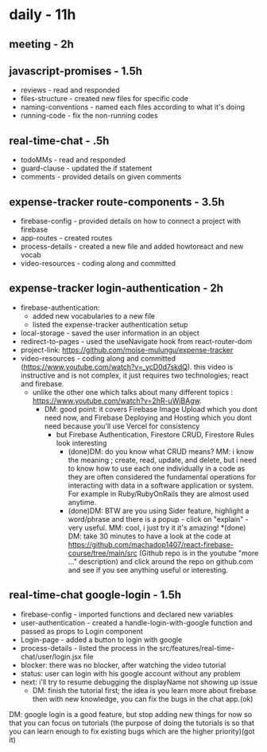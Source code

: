 # daily - 11h

## meeting - 2h

## javascript-promises - 1.5h
* reviews - read and responded
* files-structure - created new files for specific code
* naming-conventions - named each files according to what it's doing
* running-code - fix the non-running codes

## real-time-chat - .5h
* todoMMs - read and responded
* guard-clause - updated the if statement
* comments - provided details on given comments

## expense-tracker route-components - 3.5h
* firebase-config - provided details on how to connect a project with firebase
* app-routes - created routes
* process-details - created a new file and added howtoreact and new vocab
* video-resources - coding along and committed

## expense-tracker login-authentication - 2h
* firebase-authentication: 
  * added new vocabularies to a new file
  * listed the expense-tracker authentication setup
* local-storage - saved the user information in an object
* redirect-to-pages - used the useNavigate hook from react-router-dom
* project-link: https://github.com/moise-mulungu/expense-tracker
* video-resources - coding along and committed (https://www.youtube.com/watch?v=_ycD0d7skdQ). this video is instructive and is not complex, it just requires two technologies; react and firebase. 
  * unlike the other one which talks about many different topics : https://www.youtube.com/watch?v=2hR-uWjBAgw.
    * DM: good point: it covers Firebase Image Upload which you dont need now, and Firebase Deploying and Hosting which you dont need because you'll use Vercel for consistency
      * but Firebase Authentication, Firestore CRUD, Firestore Rules look interesting
        * (done)DM: do you know what CRUD means? MM: i know the meaning ; create, read, update, and delete, but i need to know how to use each one individually in a code as they are often considered the fundamental operations for interacting with data in a software application or system. For example in Ruby/RubyOnRails they are almost used anytime.
        * (done)DM: BTW are you using Sider feature, highlight a word/phrase and there is a popup - click on "explain" - very useful. MM: cool, i just try it it's amazing!
      *(done) DM: take 30 minutes to have a look at the code at https://github.com/machadop1407/react-firebase-course/tree/main/src (Github repo is in the youtube "more ..." description) and click around the repo on github.com and see if you see anything useful or interesting.

## real-time-chat google-login - 1.5h
* firebase-config - imported functions and declared new variables
* user-authentication - created a handle-login-with-google function and passed as props to Login component
* Login-page - added a button to login with google
* process-details - listed the process in the src/features/real-time-chat/user/login.jsx file
* blocker: there was no blocker, after watching the video tutorial
* status: user can login with his google account without any problem
* next: i'll try to resume debugging the displayName not showing up issue
  * DM: finish the tutorial first; the idea is you learn more about firebase then with new knowledge, you can fix the bugs in the chat app.(ok)

DM: google login is a good feature, but stop adding new things for now so that you can focus on tutorials (the purpose of doing the tutorials is so that you can learn enough to fix existing bugs which are the higher priority)(got it)

